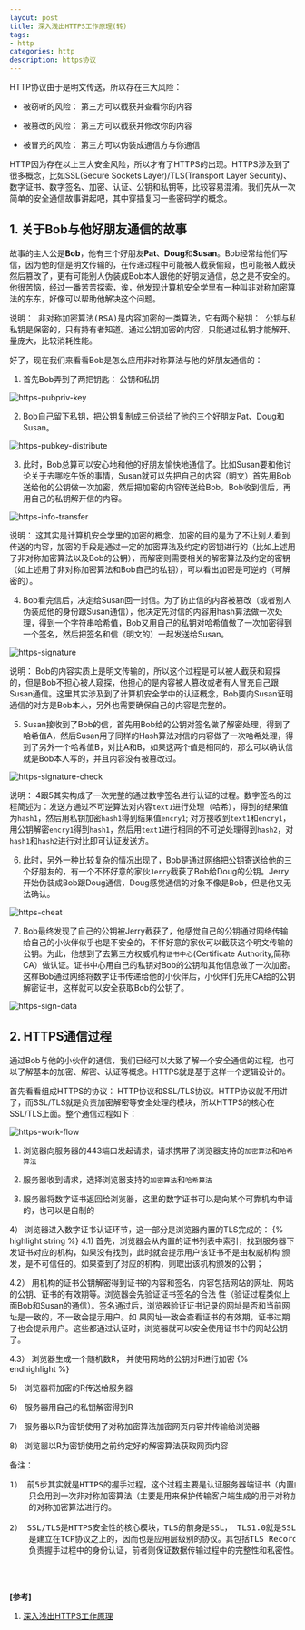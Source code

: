 ```yaml
---
layout: post
title: 深入浅出HTTPS工作原理(转)
tags:
- http
categories: http
description: https协议
---
```


HTTP协议由于是明文传送，所以存在三大风险：

* 被窃听的风险： 第三方可以截获并查看你的内容

* 被篡改的风险： 第三方可以截获并修改你的内容

* 被冒充的风险： 第三方可以伪装成通信方与你通信

HTTP因为存在以上三大安全风险，所以才有了HTTPS的出现。HTTPS涉及到了很多概念，比如SSL(Secure Sockets Layer)/TLS(Transport Layer Security)、数字证书、数字签名、加密、认证、公钥和私钥等，比较容易混淆。我们先从一次简单的安全通信故事讲起吧，其中穿插复习一些密码学的概念。



<!-- more -->


## 1. 关于Bob与他好朋友通信的故事

故事的主人公是**Bob**，他有三个好朋友**Pat**、**Doug**和**Susan**。Bob经常给他们写信，因为他的信是明文传输的，在传递过程中可能被人截获偷窥，也可能被人截获然后篡改了，更有可能别人伪装成Bob本人跟他的好朋友通信，总之是不安全的。他很苦恼，经过一番苦苦探索，诶，他发现计算机安全学里有一种叫非对称加密算法的东东，好像可以帮助他解决这个问题。

<pre>
说明： 非对称加密算法(RSA)是内容加密的一类算法，它有两个秘钥： 公钥与私钥。公钥是公开的钥匙，所有人都可以知道；
私钥是保密的，只有持有者知道。通过公钥加密的内容，只能通过私钥才能解开。非对称加密算法的安全性很高，但是因为计算
量庞大，比较消耗性能。
</pre>

好了，现在我们来看看Bob是怎么应用非对称算法与他的好朋友通信的：

1. 首先Bob弄到了两把钥匙： 公钥和私钥

![https-pubpriv-key](https://ivanzz1001.github.io/records/assets/img/http/https_pubpriv_key.jpg)


2. Bob自己留下私钥，把公钥复制成三份送给了他的三个好朋友Pat、Doug和Susan。

![https-pubkey-distribute](https://ivanzz1001.github.io/records/assets/img/http/https_pubkey_distribute.jpg)


3. 此时，Bob总算可以安心地和他的好朋友愉快地通信了。比如Susan要和他讨论关于去哪吃午饭的事情，Susan就可以先把自己的内容（明文）首先用Bob送给他的公钥做一次加密，然后把加密的内容传送给Bob。Bob收到信后，再用自己的私钥解开信的内容。

![https-info-transfer](https://ivanzz1001.github.io/records/assets/img/http/https_info_transfer.jpg)

说明： 这其实是计算机安全学里的加密的概念，加密的目的是为了不让别人看到传送的内容，加密的手段是通过一定的加密算法及约定的密钥进行的（比如上述用了非对称加密算法以及Bob的公钥），而解密则需要相关的解密算法及约定的密钥（如上述用了非对称加密算法和Bob自己的私钥），可以看出加密是可逆的（可解密的）。


4. Bob看完信后，决定给Susan回一封信。为了防止信的内容被篡改（或者别人伪装成他的身份跟Susan通信），他决定先对信的内容用hash算法做一次处理，得到一个字符串哈希值，Bob又用自己的私钥对哈希值做了一次加密得到一个签名，然后把签名和信（明文的）一起发送给Susan。

![https-signature](https://ivanzz1001.github.io/records/assets/img/http/https_signature.jpg)

说明： Bob的内容实质上是明文传输的，所以这个过程是可以被人截获和窥探的，但是Bob不担心被人窥探，他担心的是内容被人篡改或者有人冒充自己跟Susan通信。这里其实涉及到了计算机安全学中的认证概念，Bob要向Susan证明通信的对方是Bob本人，另外也需要确保自己的内容是完整的。



5. Susan接收到了Bob的信，首先用Bob给的公钥对签名做了解密处理，得到了哈希值A，然后Susan用了同样的Hash算法对信的内容做了一次哈希处理，得到了另外一个哈希值B，对比A和B，如果这两个值是相同的，那么可以确认信就是Bob本人写的，并且内容没有被篡改过。

![https-signature-check](https://ivanzz1001.github.io/records/assets/img/http/https_signature_check.jpg)

说明： 4跟5其实构成了一次完整的通过数字签名进行认证的过程。数字签名的过程简述为：发送方通过不可逆算法对内容```text1```进行处理（哈希），得到的结果值为```hash1```，然后用私钥加密```hash1```得到结果值```encry1```; 对方接收到```text1```和```encry1```，用公钥解密```encry1```得到```hash1```，然后用```text1```进行相同的不可逆处理得到```hash2```，对```hash1```和```hash2```进行对比即可认证发送方。

6. 此时，另外一种比较复杂的情况出现了，Bob是通过网络把公钥寄送给他的三个好朋友的，有一个不怀好意的家伙```Jerry```截获了Bob给Doug的公钥。Jerry开始伪装成Bob跟Doug通信，Doug感觉通信的对象不像是Bob，但是他又无法确认。

![https-cheat](https://ivanzz1001.github.io/records/assets/img/http/https_cheat.jpg)


7. Bob最终发现了自己的公钥被Jerry截获了，他感觉自己的公钥通过网络传输给自己的小伙伴似乎也是不安全的，不怀好意的家伙可以截获这个明文传输的公钥。为此，他想到了去第三方权威机构```证书中心```(Certificate Authority,简称CA）做认证。证书中心用自己的私钥对Bob的公钥和其他信息做了一次加密。这样Bob通过网络将数字证书传递给他的小伙伴后，小伙伴们先用CA给的公钥解密证书，这样就可以安全获取Bob的公钥了。

![https-sign-data](https://ivanzz1001.github.io/records/assets/img/http/https_sign_data.jpg)


## 2. HTTPS通信过程

通过Bob与他的小伙伴的通信，我们已经可以大致了解一个安全通信的过程，也可以了解基本的加密、解密、认证等概念。HTTPS就是基于这样一个逻辑设计的。

首先看看组成HTTPS的协议： HTTP协议和SSL/TLS协议。HTTP协议就不用讲了，而SSL/TLS就是负责加密解密等安全处理的模块，所以HTTPS的核心在SSL/TLS上面。整个通信过程如下：

![https-work-flow](https://ivanzz1001.github.io/records/assets/img/http/https_work_flow.jpg)


1) 浏览器向服务器的443端口发起请求，请求携带了浏览器支持的```加密算法```和```哈希算法```

2) 服务器收到请求，选择浏览器支持的```加密算法```和```哈希算法```

3) 服务器将数字证书返回给浏览器，这里的数字证书可以是向某个可靠机构申请的，也可以是自制的

4） 浏览器进入数字证书认证环节，这一部分是浏览器内置的TLS完成的：
{% highlight string %}
 4.1) 首先，浏览器会从内置的证书列表中索引，找到服务器下发证书对应的机构，如果没有找到，此时就会提示用户该证书不是由权威机构
      颁发，是不可信任的。如果查到了对应的机构，则取出该机构颁发的公钥；

 4.2） 用机构的证书公钥解密得到证书的内容和签名，内容包括网站的网址、网站的公钥、证书的有效期等。浏览器会先验证证书签名的合法
    性（验证过程类似上面Bob和Susan的通信）。签名通过后，浏览器验证证书记录的网址是否和当前网址是一致的，不一致会提示用户。如
    果网址一致会查看证书的有效期，证书过期了也会提示用户。这些都通过认证时，浏览器就可以安全使用证书中的网站公钥了。

 4.3） 浏览器生成一个随机数R， 并使用网站的公钥对R进行加密
{% endhighlight %}
 
5） 浏览器将加密的R传送给服务器

6） 服务器用自己的私钥解密得到R

7） 服务器以R为密钥使用了对称加密算法加密网页内容并传输给浏览器

8） 浏览器以R为密钥使用之前约定好的解密算法获取网页内容



备注：
<pre>
1） 前5步其实就是HTTPS的握手过程，这个过程主要是认证服务器端证书（内置的公钥）的合法性。因为非对称加密计算量较大，整个通信过程
    只会用到一次非对称加密算法（主要是用来保护传输客户端生成的用于对称加密的随机数私钥）。后续内容的加解密都是通过一开始约定好
    的对称加密算法进行的。

2） SSL/TLS是HTTPS安全性的核心模块，TLS的前身是SSL， TLS1.0就是SSL3.1， TLS1.1就是SSL3.2， TLS1.2就是SSL3.3。SSL/TLS
    是建立在TCP协议之上的，因而也是应用层级别的协议。其包括TLS Record Protocol和TLS Handshaking Protocol两个模块，后者
    负责握手过程中的身份认证，前者则保证数据传输过程中的完整性和私密性。 
</pre>




<br />
<br />

**[参考]**


1. [深入浅出HTTPS工作原理](https://blog.csdn.net/wangtaomtk/article/details/80917081)



<br />
<br />
<br />

